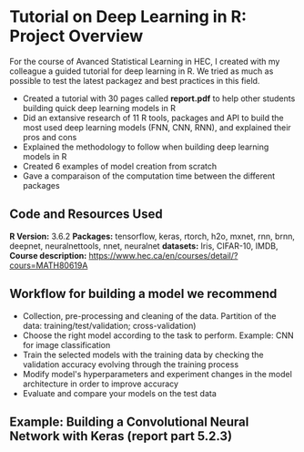 # Tutorial on Deep Learning in R: Project Overview
For the course of Avanced Statistical Learning in HEC, I created with my colleague a guided tutorial for deep learning in R. We tried as much as possible to test the latest packagez and best practices in this field.

* Created a tutorial with 30 pages called **report.pdf** to help other students building quick deep learning models in R
* Did an extansive research of 11 R tools, packages and API to build the most used deep learning models (FNN, CNN, RNN), and explained their pros and cons
* Explained the methodology to follow when building deep learning models in R
* Created 6 examples of model creation from scratch
* Gave a comparaison of the computation time between the different packages 

## Code and Resources Used
**R Version:** 3.6.2
**Packages:** tensorflow, keras, rtorch, h2o, mxnet, rnn, brnn, deepnet, neuralnettools, nnet, neuralnet
**datasets:** Iris, CIFAR-10, IMDB, 
**Course description:** https://www.hec.ca/en/courses/detail/?cours=MATH80619A 

## Workflow for building a model we recommend
* Collection, pre-processing and cleaning of the data. Partition of the data: training/test/validation; cross-validation)
* Choose the right model according to the task to perform. Example: CNN for image classification
* Train the selected models with the training data by checking the validation accuracy evolving through the training process
* Modify model's hyperparameters and experiment changes in the model architecture in order to improve accuracy
* Evaluate and compare your models on the test data 

 
## Example: Building a Convolutional Neural Network with Keras (report part 5.2.3)
